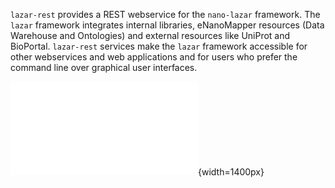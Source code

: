`lazar-rest` provides a REST webservice for the `nano-lazar` framework. 
The `lazar` framework integrates internal libraries, eNanoMapper
resources (Data Warehouse and Ontologies) and external resources like UniProt and
BioPortal. `lazar-rest` services make the `lazar` framework accessible
for other webservices and web applications and for users who prefer the
command line over graphical user interfaces.


![`nano-lazar` service integration](./images/rest_integration.pdf "nano-lazar service integration"){width=1400px}